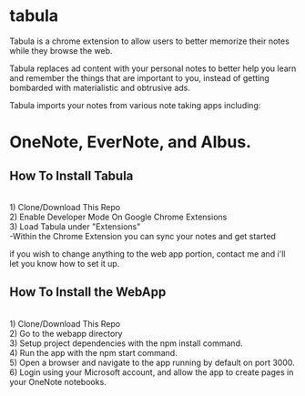 # tabula

Tabula is a chrome extension to allow users to better memorize their notes while they browse the web.

Tabula replaces ad content with your personal notes to better help you learn and remember the things that are important to you, instead of getting bombarded with materialistic and obtrusive ads.

Tabula imports your notes from various note taking apps including: <h1>OneNote, EverNote, and Albus.</h1>

<h2> How To Install Tabula </h2>
</br>
1) Clone/Download This Repo </br>
2) Enable Developer Mode On Google Chrome Extensions </br>
3) Load Tabula under "Extensions" </br>
	-Within the Chrome Extension you can sync your notes and get started</br>

if you wish to change anything to the web app portion, contact me and i'll let you know how to set it up.</br>

<h2> How To Install the WebApp </h2>
</br>
1) Clone/Download This Repo </br>
2) Go to the webapp directory</br>
3) Setup project dependencies with the npm install command.</br>
4) Run the app with the npm start command.</br>
5) Open a browser and navigate to the app running by default on port 3000.</br>
6) Login using your Microsoft account, and allow the app to create pages in your OneNote notebooks.</br>

